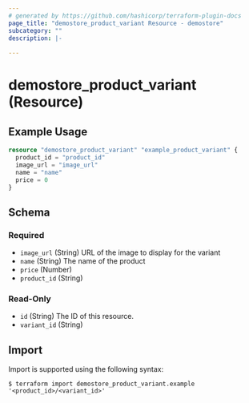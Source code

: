 ```yaml
---
# generated by https://github.com/hashicorp/terraform-plugin-docs
page_title: "demostore_product_variant Resource - demostore"
subcategory: ""
description: |-
  
---
```


# demostore_product_variant (Resource)



## Example Usage

```terraform
resource "demostore_product_variant" "example_product_variant" {
  product_id = "product_id"
  image_url = "image_url"
  name = "name"
  price = 0
}
```

<!-- schema generated by tfplugindocs -->
## Schema

### Required

- `image_url` (String) URL of the image to display for the variant
- `name` (String) The name of the product
- `price` (Number)
- `product_id` (String)

### Read-Only

- `id` (String) The ID of this resource.
- `variant_id` (String)

## Import

Import is supported using the following syntax:

```shell
$ terraform import demostore_product_variant.example '<product_id>/<variant_id>'
```
